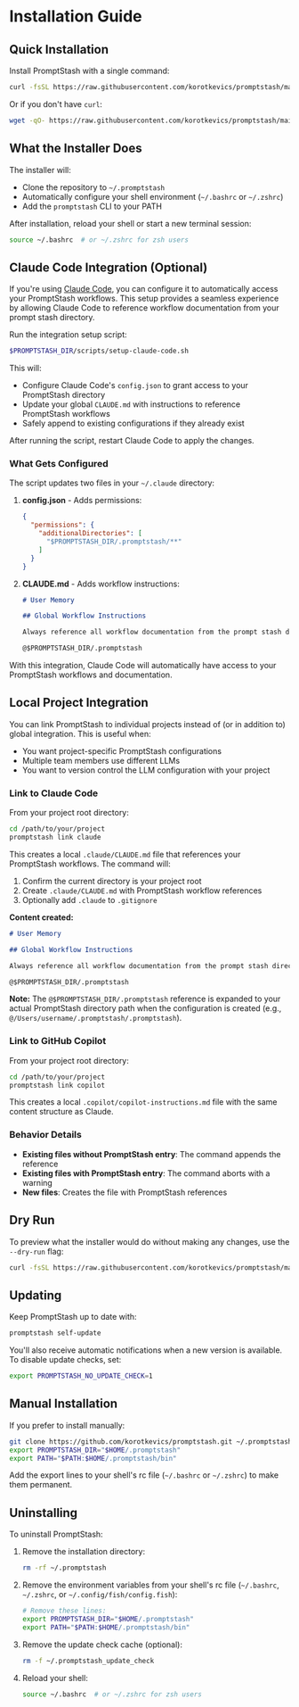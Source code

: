 # Installation Guide

## Quick Installation

Install PromptStash with a single command:

```bash
curl -fsSL https://raw.githubusercontent.com/korotkevics/promptstash/main/install.sh | bash
```

Or if you don't have `curl`:

```bash
wget -qO- https://raw.githubusercontent.com/korotkevics/promptstash/main/install.sh | bash
```

## What the Installer Does

The installer will:
- Clone the repository to `~/.promptstash`
- Automatically configure your shell environment (`~/.bashrc` or `~/.zshrc`)
- Add the `promptstash` CLI to your PATH

After installation, reload your shell or start a new terminal session:

```bash
source ~/.bashrc  # or ~/.zshrc for zsh users
```

## Claude Code Integration (Optional)

If you're using [Claude Code](https://claude.com/claude-code), you can configure it to automatically access your PromptStash workflows. This setup provides a seamless experience by allowing Claude Code to reference workflow documentation from your prompt stash directory.

Run the integration setup script:

```bash
$PROMPTSTASH_DIR/scripts/setup-claude-code.sh
```

This will:
- Configure Claude Code's `config.json` to grant access to your PromptStash directory
- Update your global `CLAUDE.md` with instructions to reference PromptStash workflows
- Safely append to existing configurations if they already exist

After running the script, restart Claude Code to apply the changes.

### What Gets Configured

The script updates two files in your `~/.claude` directory:

1. **config.json** - Adds permissions:
   ```json
   {
     "permissions": {
       "additionalDirectories": [
         "$PROMPTSTASH_DIR/.promptstash/**"
       ]
     }
   }
   ```

2. **CLAUDE.md** - Adds workflow instructions:
   ```md
   # User Memory

   ## Global Workflow Instructions

   Always reference all workflow documentation from the prompt stash directory:

   @$PROMPTSTASH_DIR/.promptstash
   ```

With this integration, Claude Code will automatically have access to your PromptStash workflows and documentation.

## Local Project Integration

You can link PromptStash to individual projects instead of (or in addition to) global integration. This is useful when:
- You want project-specific PromptStash configurations
- Multiple team members use different LLMs
- You want to version control the LLM configuration with your project

### Link to Claude Code

From your project root directory:

```bash
cd /path/to/your/project
promptstash link claude
```

This creates a local `.claude/CLAUDE.md` file that references your PromptStash workflows. The command will:
1. Confirm the current directory is your project root
2. Create `.claude/CLAUDE.md` with PromptStash workflow references
3. Optionally add `.claude` to `.gitignore`

**Content created:**
```md
# User Memory

## Global Workflow Instructions

Always reference all workflow documentation from the prompt stash directory:

@$PROMPTSTASH_DIR/.promptstash
```

**Note:** The `@$PROMPTSTASH_DIR/.promptstash` reference is expanded to your actual PromptStash directory path when the configuration is created (e.g., `@/Users/username/.promptstash/.promptstash`).

### Link to GitHub Copilot

From your project root directory:

```bash
cd /path/to/your/project
promptstash link copilot
```

This creates a local `.copilot/copilot-instructions.md` file with the same content structure as Claude.

### Behavior Details

- **Existing files without PromptStash entry**: The command appends the reference
- **Existing files with PromptStash entry**: The command aborts with a warning
- **New files**: Creates the file with PromptStash references

## Dry Run

To preview what the installer would do without making any changes, use the `--dry-run` flag:

```bash
curl -fsSL https://raw.githubusercontent.com/korotkevics/promptstash/main/install.sh | bash -s -- --dry-run
```

## Updating

Keep PromptStash up to date with:

```bash
promptstash self-update
```

You'll also receive automatic notifications when a new version is available. To disable update checks, set:

```bash
export PROMPTSTASH_NO_UPDATE_CHECK=1
```

## Manual Installation

If you prefer to install manually:

```bash
git clone https://github.com/korotkevics/promptstash.git ~/.promptstash
export PROMPTSTASH_DIR="$HOME/.promptstash"
export PATH="$PATH:$HOME/.promptstash/bin"
```

Add the export lines to your shell's rc file (`~/.bashrc` or `~/.zshrc`) to make them permanent.

## Uninstalling

To uninstall PromptStash:

1. Remove the installation directory:
   ```bash
   rm -rf ~/.promptstash
   ```

2. Remove the environment variables from your shell's rc file (`~/.bashrc`, `~/.zshrc`, or `~/.config/fish/config.fish`):
   ```bash
   # Remove these lines:
   export PROMPTSTASH_DIR="$HOME/.promptstash"
   export PATH="$PATH:$HOME/.promptstash/bin"
   ```

3. Remove the update check cache (optional):
   ```bash
   rm -f ~/.promptstash_update_check
   ```

4. Reload your shell:
   ```bash
   source ~/.bashrc  # or ~/.zshrc for zsh users
   ```
